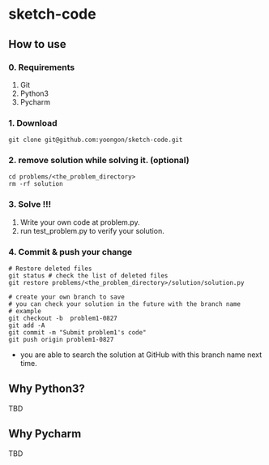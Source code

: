 # sketch-code

## How to use
### 0. Requirements
1. Git
2. Python3
3. Pycharm


### 1. Download
```shell
git clone git@github.com:yoongon/sketch-code.git
```

### 2. remove solution while solving it. (optional)
```shell
cd problems/<the_problem_directory>
rm -rf solution 
```

### 3. Solve !!!
1. Write your own code at problem.py.
2. run test_problem.py to verify your solution.

### 4. Commit & push your change 
```shell
# Restore deleted files
git status # check the list of deleted files
git restore problems/<the_problem_directory>/solution/solution.py

# create your own branch to save
# you can check your solution in the future with the branch name 
# example
git checkout -b  problem1-0827
git add -A
git commit -m "Submit problem1's code"
git push origin problem1-0827
```
- you are able to search the solution at GitHub with this branch name next time.


## Why Python3?
TBD

## Why Pycharm
TBD